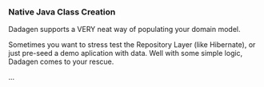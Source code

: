 ### Native Java Class Creation

Dadagen supports a VERY neat way of populating your domain model.

Sometimes you want to stress test the Repository Layer (like Hibernate), or just pre-seed a demo aplication with data.
Well with some simple logic, Dadagen comes to your rescue.


...

